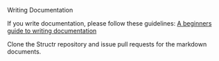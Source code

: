 Writing Documentation

If you write documentation, please follow these guidelines: [A beginners guide to writing documentation](http://docs.writethedocs.org/writing/beginners-guide-to-docs/)

Clone the Structr repository and issue pull requests for the markdown documents.

